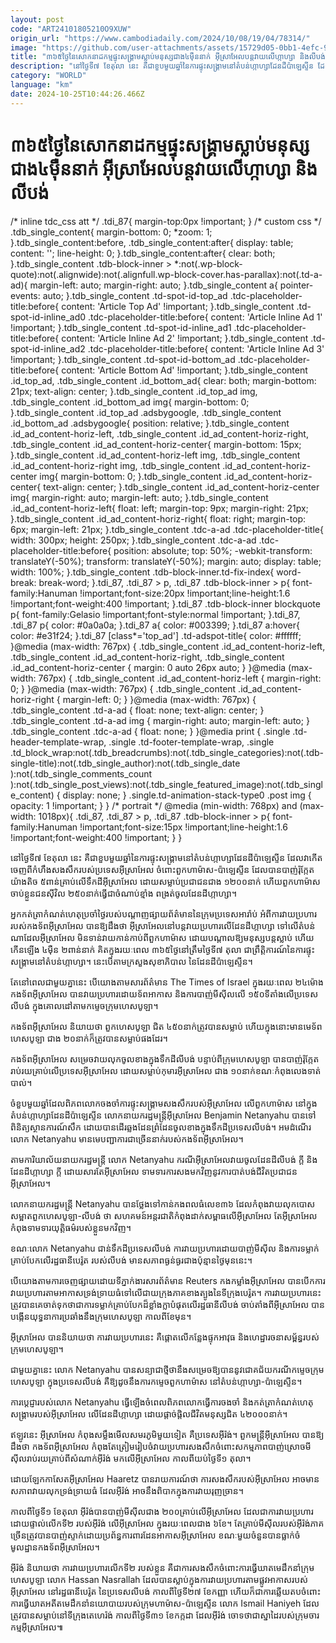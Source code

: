 ```yaml
---
layout: post
code: "ART24101805210O9XUW"
origin_url: "https://www.cambodiadaily.com/2024/10/08/19/04/78314/"
image: "https://github.com/user-attachments/assets/15729d05-0bb1-4efc-91fe-f6ebee8f6763"
title: "៣៦៥​ថ្ងៃ​នៃ​សោកនាដកម្ម​ផ្ទុះ​សង្គ្រាម​ស្លាប់​មនុស្ស​ជាង​៤​ម៉ឺន​នាក់ អ៊ីស្រាអែល​បន្ត​វាយ​លើ​ហ្កាហ្សា និង​លីបង់"
description: "នៅ​ថ្ងៃទី​៧ ខែ​តុលា នេះ គឺជា​ខួប​មួយ​ឆ្នាំ​នៃ​ការ​ផ្ទុះ​សង្គ្រាម​នៅ​តំបន់​ហ្កាហ្សា​ដែនដី​ប៉ាឡេស្ទីន ដែល​វា​កើត​ចេញពី​កំហឹង​សងសឹក​របស់​ប្រទេស​អ៊ីស្រាអែល ចំពោះ​ពួក​ហាម៉ាស-ប៉ាឡេស្ទីន ដែល​បាន​បាញ់​រ៉ុក្កែត​យ៉ាងតិច ៥​ពាន់​គ្រាប់​លើ​ទឹកដី​អ៊ីស្រាអែល ដោយ​សម្លាប់​ប្រជាជន​ជាង ១២០០​នាក់ ហើយ​ពួក​ហាម៉ាស​ចាប់​ខ្លួន​ជនស៊ីវិល ២៥០​នាក់​ធ្វើ​ជា​ចំណាប់ខ្មាំង ពង្រត់​ចូល​ដែនដី​ហ្កាហ្សា។"
category: "WORLD"
language: "km"
date: 2024-10-25T10:44:26.466Z
---
```


# ៣៦៥​ថ្ងៃ​នៃ​សោកនាដកម្ម​ផ្ទុះ​សង្គ្រាម​ស្លាប់​មនុស្ស​ជាង​៤​ម៉ឺន​នាក់ អ៊ីស្រាអែល​បន្ត​វាយ​លើ​ហ្កាហ្សា និង​លីបង់

/\* inline tdc\_css att \*/ .tdi\_87{ margin-top:0px !important; } /\* custom css \*/ .tdb\_single\_content{ margin-bottom: 0; \*zoom: 1; }.tdb\_single\_content:before, .tdb\_single\_content:after{ display: table; content: ''; line-height: 0; }.tdb\_single\_content:after{ clear: both; }.tdb\_single\_content .tdb-block-inner > \*:not(.wp-block-quote):not(.alignwide):not(.alignfull.wp-block-cover.has-parallax):not(.td-a-ad){ margin-left: auto; margin-right: auto; }.tdb\_single\_content a{ pointer-events: auto; }.tdb\_single\_content .td-spot-id-top\_ad .tdc-placeholder-title:before{ content: 'Article Top Ad' !important; }.tdb\_single\_content .td-spot-id-inline\_ad0 .tdc-placeholder-title:before{ content: 'Article Inline Ad 1' !important; }.tdb\_single\_content .td-spot-id-inline\_ad1 .tdc-placeholder-title:before{ content: 'Article Inline Ad 2' !important; }.tdb\_single\_content .td-spot-id-inline\_ad2 .tdc-placeholder-title:before{ content: 'Article Inline Ad 3' !important; }.tdb\_single\_content .td-spot-id-bottom\_ad .tdc-placeholder-title:before{ content: 'Article Bottom Ad' !important; }.tdb\_single\_content .id\_top\_ad, .tdb\_single\_content .id\_bottom\_ad{ clear: both; margin-bottom: 21px; text-align: center; }.tdb\_single\_content .id\_top\_ad img, .tdb\_single\_content .id\_bottom\_ad img{ margin-bottom: 0; }.tdb\_single\_content .id\_top\_ad .adsbygoogle, .tdb\_single\_content .id\_bottom\_ad .adsbygoogle{ position: relative; }.tdb\_single\_content .id\_ad\_content-horiz-left, .tdb\_single\_content .id\_ad\_content-horiz-right, .tdb\_single\_content .id\_ad\_content-horiz-center{ margin-bottom: 15px; }.tdb\_single\_content .id\_ad\_content-horiz-left img, .tdb\_single\_content .id\_ad\_content-horiz-right img, .tdb\_single\_content .id\_ad\_content-horiz-center img{ margin-bottom: 0; }.tdb\_single\_content .id\_ad\_content-horiz-center{ text-align: center; }.tdb\_single\_content .id\_ad\_content-horiz-center img{ margin-right: auto; margin-left: auto; }.tdb\_single\_content .id\_ad\_content-horiz-left{ float: left; margin-top: 9px; margin-right: 21px; }.tdb\_single\_content .id\_ad\_content-horiz-right{ float: right; margin-top: 6px; margin-left: 21px; }.tdb\_single\_content .tdc-a-ad .tdc-placeholder-title{ width: 300px; height: 250px; }.tdb\_single\_content .tdc-a-ad .tdc-placeholder-title:before{ position: absolute; top: 50%; -webkit-transform: translateY(-50%); transform: translateY(-50%); margin: auto; display: table; width: 100%; }.tdb\_single\_content .tdb-block-inner.td-fix-index{ word-break: break-word; }.tdi\_87, .tdi\_87 > p, .tdi\_87 .tdb-block-inner > p{ font-family:Hanuman !important;font-size:20px !important;line-height:1.6 !important;font-weight:400 !important; }.tdi\_87 .tdb-block-inner blockquote p{ font-family:Gelasio !important;font-style:normal !important; }.tdi\_87, .tdi\_87 p{ color: #0a0a0a; }.tdi\_87 a{ color: #003399; }.tdi\_87 a:hover{ color: #e31f24; }.tdi\_87 \[class\*='top\_ad'\] .td-adspot-title{ color: #ffffff; }@media (max-width: 767px) { .tdb\_single\_content .id\_ad\_content-horiz-left, .tdb\_single\_content .id\_ad\_content-horiz-right, .tdb\_single\_content .id\_ad\_content-horiz-center { margin: 0 auto 26px auto; } }@media (max-width: 767px) { .tdb\_single\_content .id\_ad\_content-horiz-left { margin-right: 0; } }@media (max-width: 767px) { .tdb\_single\_content .id\_ad\_content-horiz-right { margin-left: 0; } }@media (max-width: 767px) { .tdb\_single\_content .td-a-ad { float: none; text-align: center; } .tdb\_single\_content .td-a-ad img { margin-right: auto; margin-left: auto; } .tdb\_single\_content .tdc-a-ad { float: none; } }@media print { .single .td-header-template-wrap, .single .td-footer-template-wrap, .single .td\_block\_wrap:not(.tdb\_breadcrumbs):not(.tdb\_single\_categories):not(.tdb-single-title):not(.tdb\_single\_author):not(.tdb\_single\_date ):not(.tdb\_single\_comments\_count ):not(.tdb\_single\_post\_views):not(.tdb\_single\_featured\_image):not(.tdb\_single\_content) { display: none; } .single.td-animation-stack-type0 .post img { opacity: 1 !important; } } /\* portrait \*/ @media (min-width: 768px) and (max-width: 1018px){ .tdi\_87, .tdi\_87 > p, .tdi\_87 .tdb-block-inner > p{ font-family:Hanuman !important;font-size:15px !important;line-height:1.6 !important;font-weight:400 !important; } }

នៅ​ថ្ងៃទី​៧ ខែ​តុលា នេះ គឺជា​ខួប​មួយ​ឆ្នាំ​នៃ​ការ​ផ្ទុះ​សង្គ្រាម​នៅ​តំបន់​ហ្កាហ្សា​ដែនដី​ប៉ាឡេស្ទីន ដែល​វា​កើត​ចេញពី​កំហឹង​សងសឹក​របស់​ប្រទេស​អ៊ីស្រាអែល ចំពោះ​ពួក​ហាម៉ាស-ប៉ាឡេស្ទីន ដែល​បាន​បាញ់​រ៉ុក្កែត​យ៉ាងតិច ៥​ពាន់​គ្រាប់​លើ​ទឹកដី​អ៊ីស្រាអែល ដោយ​សម្លាប់​ប្រជាជន​ជាង ១២០០​នាក់ ហើយ​ពួក​ហាម៉ាស​ចាប់​ខ្លួន​ជនស៊ីវិល ២៥០​នាក់​ធ្វើ​ជា​ចំណាប់ខ្មាំង ពង្រត់​ចូល​ដែនដី​ហ្កាហ្សា។

អ្នក​កត់ត្រា​កំណត់​ហេតុ​ប្រចាំ​ថ្ងៃ​របស់​បណ្ដាញ​ផ្សាយ​ព័ត៌មាន​នៃ​ក្រុម​ប្រទេស​អារ៉ាប់ អំពី​ការ​វាយប្រហារ​របស់​កងទ័ព​អ៊ីស្រាអែល បាន​ឱ្យ​ដឹង​ថា អ៊ីស្រាអែល​នៅ​បន្ត​វាយប្រហារ​លើ​ដែនដី​ហ្កាហ្សា ទៅ​លើ​តំបន់​ណា​ដែល​អ៊ីស្រាអែល មិន​ទាន់​វាយ​កាន់កាប់​ពី​ពួក​ហាម៉ាស ដោយ​បណ្ដាល​ឱ្យ​មនុស្ស​បន្ត​ស្លាប់ ហើយ​កើន​ឡើង ៤​ម៉ឺន ២​ពាន់​នាក់ គិត​ក្នុង​រយៈពេល ៣៦៥​ថ្ងៃ​នៅ​ត្រឹម​ថ្ងៃទី​៧ តុលា ជា​ព្រឹត្តិការណ៍​នៃ​ការ​ផ្ទុះ​សង្គ្រាម​នៅ​តំបន់​ហ្កាហ្សា។ នេះ​បើ​តាម​ក្រសួង​សុខាភិបាល នៃ​ដែនដី​ប៉ាឡេស្ទីន។

តែ​នៅ​ពេល​ជាមួយ​គ្នា​នេះ បើ​យោង​តាម​សារព័ត៌មាន The Times of Israel ក្នុង​រយៈពេល ២៤​ម៉ោង កងទ័ព​អ៊ីស្រាអែល បាន​វាយប្រហារ​ដោយ​ទ័ព​អាកាស និង​ការ​បាញ់​មីស៊ីល​លើ ១៥០​ទីតាំង​លើ​ប្រទេស​លីបង់ ក្នុង​គោលដៅ​តាម​កម្ទេច​ក្រុម​ហេសបូឡា។

កងទ័ព​អ៊ីស្រាអែល និយាយ​ថា ពួក​ហេសបូឡា ជិត ៤៥០​នាក់​ត្រូវ​បាន​សម្លាប់ ហើយ​ក្នុង​នោះ​មាន​មេ​ទ័ព​ហេសបូឡា ជាង ២០​នាក់​ក៏​ត្រូវ​បាន​សម្លាប់​ផង​ដែរ។

កងទ័ព​អ៊ីស្រាអែល សម្រេច​វាយលុក​ចូល​ខាង​ក្នុង​ទឹកដី​លីបង់ បន្ទាប់ពី​ក្រុម​ហេសបូឡា បាន​បាញ់​រ៉ុក្កែត​រាប់​រយ​គ្រាប់​លើ​ប្រទេស​អ៊ីស្រាអែល ដោយ​សម្លាប់​កុមារ​អ៊ីស្រាអែល ជាង ១០​នាក់​ខណៈ​កំពុង​លេង​ទាត់​បាល់។

ចំ​ខួប​មួយ​ឆ្នាំ​ដែល​ពិភពលោក​ចងចាំ​ការ​ផ្ទុះ​សង្គ្រាម​សងសឹក​របស់​អ៊ីស្រាអែល លើ​ពួក​ហាម៉ាស នៅ​ក្នុង​តំបន់​ហ្កាហ្សា​ដែនដី​ប៉ាឡេស្ទីន លោក​នាយករដ្ឋមន្ត្រី​អ៊ីស្រាអែល Benjamin Netanyahu បាន​ទៅ​ពិនិត្យ​ស្ថានការណ៍​សឹក ដោយ​បាន​ដើរ​ឆ្លងដែន​ព្រំដែន​ចូល​ខាង​ក្នុង​ទឹកដី​ប្រទេស​លីបង់។ អម​ដំណើរ​លោក Netanyahu មាន​មេបញ្ជាការ​ជាច្រើន​នាក់​របស់​កងទ័ព​អ៊ីស្រាអែល។

តាម​ការិយាល័យ​នាយករដ្ឋមន្ត្រី លោក Netanyahu ករណី​អ៊ីស្រាអែល​វាយ​ចូល​ដែនដី​លីបង់ ក្ដី និង​ដែនដី​ហ្កាហ្សា ក្តី ដោយសារតែ​អ៊ីស្រាអែល ទាមទារ​ការ​សង​មក​វិញ​នូវ​ការ​បាត់បង់​ជីវិត​ប្រជាជន​អ៊ីស្រាអែល។

លោក​នាយករដ្ឋមន្ត្រី Netanyahu បាន​ថ្លែង​ទៅ​កាន់​កងពលធំ​លេខ​៣៦ ដែល​កំពុង​វាយលុក​បោស​សម្អាត​ពួក​ហេសបូឡា-លីបង់ ថា សហគមន៍​អន្តរជាតិ​កំពុង​ដាក់​សម្ពាធ​លើ​អ៊ីស្រាអែល តែ​អ៊ីស្រាអែល កំពុង​ទាមទារ​យុត្តិធម៌​របស់​ខ្លួន​មក​វិញ។

ខណៈ​លោក Netanyahu ជាន់​ទឹកដី​ប្រទេស​លីបង់ ការ​វាយប្រហារ​ដោយ​បាញ់​មីស៊ីល និង​ការ​ទម្លាក់​គ្រាប់បែក​លើ​រដ្ឋធានី​បេរ៉ូត របស់​លីបង់ មាន​សភាព​ធ្ងន់ធ្ងរ​ជាង​ប៉ុន្មាន​ថ្ងៃ​មុន​នេះ។

បើ​យោង​តាម​ការ​ចេញ​ផ្សាយ​ដោយ​ទីភ្នាក់ងារ​សារព័ត៌មាន Reuters កងកម្លាំង​អ៊ីស្រាអែល បាន​បើក​ការ​វាយប្រហារ​តាម​អាកាស​ទ្រង់ទ្រាយ​ធំ​ទៅ​លើ​ជាយក្រុង​ភាគ​ខាងត្បូង​នៃ​ទីក្រុង​បេរ៉ូត។ ការ​វាយប្រហារ​នេះ ត្រូវ​បាន​គេ​ចាត់ទុក​ថា​ជា​ការ​ទម្លាក់​គ្រាប់បែក​ដ៏​ខ្លាំងក្លា​បំផុត​លើ​រដ្ឋធានី​លីបង់ ចាប់តាំងពី​អ៊ីស្រាអែល បាន​បង្កើន​យុទ្ធនាការ​ប្រឆាំង​នឹង​ក្រុម​ហេសបូឡា កាលពី​ខែ​មុន។

អ៊ីស្រាអែល បាន​និយាយ​ថា ការ​វាយប្រហារ​នេះ គឺ​ផ្ដោត​លើ​កន្លែង​ផ្ទុក​អាវុធ និង​ហេដ្ឋារចនាសម្ព័ន្ធ​របស់​ក្រុម​ហេសបូឡា។

ជាមួយ​គ្នា​នេះ លោក Netanyahu បាន​សន្យា​ជា​ថ្មី​ថា​នឹង​សម្រេច​ឱ្យ​បាន​នូវ​ជោគជ័យ​ករណី​កម្ទេច​ក្រុម​ហេសបូឡា ក្នុង​ប្រទេស​លីបង់ គឺ​ឱ្យ​ដូច​នឹង​ការ​កម្ទេច​ពួក​ហាម៉ាស នៅ​តំបន់​ហ្កាហ្សា-ប៉ាឡេស្ទីន។

ការ​ប្ដេជ្ញា​របស់​លោក Netanyahu ធ្វើឡើង​ចំ​ពេល​ពិភពលោក​ធ្វើការ​ចងចាំ និង​កត់ត្រា​កំណត់​ហេតុ​សង្គ្រាម​របស់​អ៊ីស្រាអែល លើ​ដែនដី​ហ្កាហ្សា ដោយ​ផ្ដាច់ផ្ដិល​ជីវិត​មនុស្ស​ជិត ៤២០០០​នាក់។

ឥឡូវ​នេះ អ៊ីស្រាអែល កំពុង​សម្លឹង​មើល​សមរភូមិ​មួយ​ទៀត គឺ​ប្រទេស​អ៊ីរ៉ង់។ ពួក​មន្ត្រី​អ៊ីស្រាអែល បាន​ឱ្យ​ដឹង​ថា កងទ័ព​អ៊ីស្រាអែល កំពុងតែ​ត្រៀម​រៀបចំ​វាយប្រហារ​សងសឹក​ចំពោះ​សកម្មភាព​បាញ់​ស្រោច​មីស៊ីល​រាប់​រយ​គ្រាប់​ពី​សំណាក់​អ៊ីរ៉ង់ មក​លើ​អ៊ីស្រាអែល កាលពី​យប់​ថ្ងៃទី​១ តុលា។

ដោយឡែក​កាសែត​អ៊ីស្រាអែល Haaretz បាន​រាយការណ៍​ថា ការ​សងសឹក​របស់​អ៊ីស្រាអែល អាច​មាន​សភាព​វាយលុក​ទ្រង់ទ្រាយ​ធំ ដែល​អ៊ីរ៉ង់ អាច​នឹង​ពិបាក​ក្នុង​ការ​វាយ​រុញច្រាន។

កាលពី​ថ្ងៃទី​១ ខែ​តុលា អ៊ីរ៉ង់​បាន​បាញ់​មីស៊ីល​ជាង ២០០​គ្រាប់​លើ​អ៊ីស្រាអែល ដែល​ជា​ការ​វាយប្រហារ​ដោយ​ផ្ទាល់​លើក​ទី​២ របស់​អ៊ីរ៉ង់ លើ​អ៊ីស្រាអែល ក្នុង​រយៈពេល​ជាង ៦​ខែ។ តែ​គ្រាប់​មីស៊ីល​របស់​អ៊ីរ៉ង់​ភាគច្រើន​ត្រូវ​បាន​បាញ់​ស្ទាក់​ដោយ​ប្រព័ន្ធ​ការពារ​ដែនអាកាស​អ៊ីស្រាអែល ខណៈ​មួយ​ចំនួន​បាន​ធ្លាក់​ចំ​មូលដ្ឋាន​កងទ័ព​អ៊ីស្រាអែល។

អ៊ីរ៉ង់ និយាយ​ថា ការ​វាយប្រហារ​លើក​ទី​២ របស់​ខ្លួន គឺជា​ការ​សងសឹក​ចំពោះ​ការ​ធ្វើ​ឃាត​មេដឹកនាំ​ក្រុម​ហេសបូឡា លោក Hassan Nasrallah ដែល​បាន​ស្លាប់​ក្នុង​ការ​វាយប្រហារ​តាម​ផ្លូវ​អាកាស​របស់​អ៊ីស្រាអែល នៅ​រដ្ឋធានី​បេរ៉ូត នៃ​ប្រទេស​លីបង់ កាលពី​ថ្ងៃទី​២៧ ខែ​កញ្ញា ហើយ​ក៏​ជា​ការ​ឆ្លើយតប​ចំពោះ​ការ​ធ្វើ​ឃាត​អតីត​មេដឹកនាំ​នយោបាយ​របស់​ក្រុម​ហាម៉ាស-ប៉ាឡេស្ទីន លោក Ismail Haniyeh ដែល​ត្រូវ​បាន​សម្លាប់​នៅ​ទីក្រុង​តេហេរ៉ង់ កាលពី​ថ្ងៃទី​៣១ ខែ​កក្កដា ដែល​អ៊ីរ៉ង់ ចោទ​ថា​ជា​ស្នាដៃ​របស់​ក្រុម​ចារកម្ម​អ៊ីស្រាអែល៕